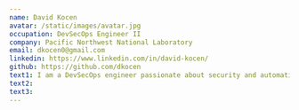 ```yaml
---
name: David Kocen
avatar: /static/images/avatar.jpg
occupation: DevSecOps Engineer II
company: Pacific Northwest National Laboratory
email: dkocen0@gmail.com
linkedin: https://www.linkedin.com/in/david-kocen/
github: https://github.com/dkocen
text1: I am a DevSecOps engineer passionate about security and automation. Eventually I am going to pursue a Master's degree in Cybersecurity. Outside of work I like to snowboard, am learning the cello, and try my best to finish the CrossFit workout.
text2:
text3:
---
```

